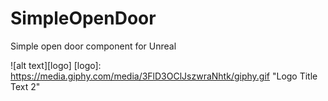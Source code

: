 # SimpleOpenDoor
Simple open door component for Unreal

![alt text][logo]
[logo]: https://media.giphy.com/media/3FlD3OClJszwraNhtk/giphy.gif "Logo Title Text 2"
